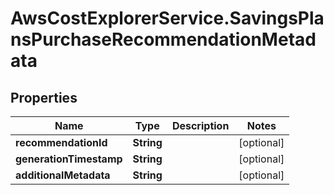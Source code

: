 # AwsCostExplorerService.SavingsPlansPurchaseRecommendationMetadata

## Properties

Name | Type | Description | Notes
------------ | ------------- | ------------- | -------------
**recommendationId** | **String** |  | [optional] 
**generationTimestamp** | **String** |  | [optional] 
**additionalMetadata** | **String** |  | [optional] 


